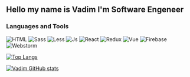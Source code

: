 
## Hello my name is Vadim I'm Software Engeneer 

### Languages and Tools 
![HTML](https://img.shields.io/badge/-Html-090909?style=for-the-badge&logo=Html5)
![Sass](https://img.shields.io/badge/-Sass-090909?style=for-the-badge&logo=Sass)
![Less](https://img.shields.io/badge/-Less-090909?style=for-the-badge&logo=Less)
![Js](https://img.shields.io/badge/-JavaScript-090909?style=for-the-badge&logo=javascript)
![React](https://img.shields.io/badge/-React-090909?style=for-the-badge&logo=react)
![Redux](https://img.shields.io/badge/-Redux-090909?style=for-the-badge&logo=redux)
![Vue](https://img.shields.io/badge/-Vue-090909?style=for-the-badge&logo=Vue.js)
![Firebase](https://img.shields.io/badge/-Firebase-090909?style=for-the-badge&logo=firebase)
![Webstorm](https://img.shields.io/badge/-Webstorm-090909?style=for-the-badge&logo=webstorm)

[![Top Langs](https://github-readme-stats.vercel.app/api/top-langs/?username=anuraghazra&layout=compact)](https://github.com/anuraghazra/github-readme-stats)

[![Vadim GitHub stats](https://github-readme-stats.vercel.app/api?username=RVR2D2&show_icons=true&theme=tokyonight)](https://github.com/anuraghazra/github-readme-stats)







